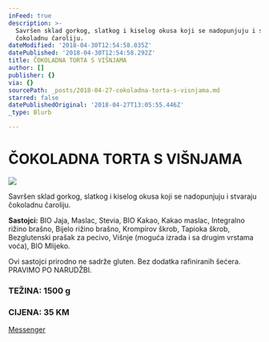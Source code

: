 ```yaml
---
inFeed: true
description: >-
  Savršen sklad gorkog, slatkog i kiselog okusa koji se nadopunjuju i stvaraju
  čokoladnu čaroliju.
dateModified: '2018-04-30T12:54:58.035Z'
datePublished: '2018-04-30T12:54:58.292Z'
title: ČOKOLADNA TORTA S VIŠNJAMA
author: []
publisher: {}
via: {}
sourcePath: _posts/2018-04-27-cokoladna-torta-s-visnjama.md
starred: false
datePublishedOriginal: '2018-04-27T13:05:55.446Z'
_type: Blurb

---
```

# ČOKOLADNA TORTA S VIŠNJAMA
![](https://the-grid-user-content.s3-us-west-2.amazonaws.com/565af7c4-cb7a-4529-b7ff-c57c81724aff.jpg)

Savršen sklad gorkog, slatkog i kiselog okusa koji se nadopunjuju i stvaraju čokoladnu čaroliju.

**Sastojci:** BIO Jaja, Maslac, Stevia, BIO Kakao, Kakao maslac, Integralno rižino brašno, Bijelo rižino brašno, Krompirov škrob, Tapioka škrob, Bezglutenski prašak za pecivo, Višnje (moguća izrada i sa drugim vrstama voća), BIO Mlijeko. 

Ovi sastojci prirodno ne sadrže gluten. Bez dodatka rafiniranih šećera. PRAVIMO PO NARUDŽBI.

### TEŽINA: 1500 g

### CIJENA: 35 KM
[Messenger][0]

[0]: https://www.messenger.com/t/greenday.kolaci.peciva